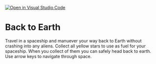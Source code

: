 [![Open in Visual Studio Code](https://classroom.github.com/assets/open-in-vscode-c66648af7eb3fe8bc4f294546bfd86ef473780cde1dea487d3c4ff354943c9ae.svg)](https://classroom.github.com/online_ide?assignment_repo_id=7931423&assignment_repo_type=AssignmentRepo)
# Back to Earth 

Travel in a spaceship and manuever your way back to Earth without crashing into any aliens. Collect all yellow stars to use as fuel for your spaceship. When you collect of them you can safely head back to earth. Use arrow keys to navigate through space. 
